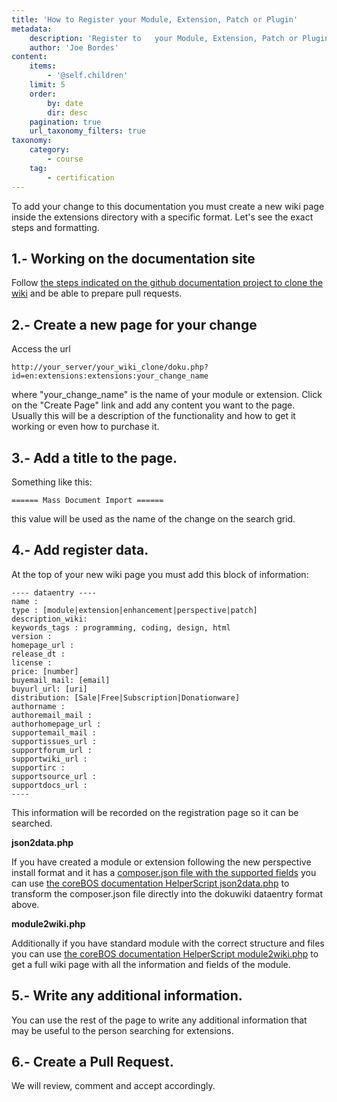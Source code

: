 ```yaml
---
title: 'How to Register your Module, Extension, Patch or Plugin'
metadata:
    description: 'Register to   your Module, Extension, Patch or Plugin'
    author: 'Joe Bordes'
content:
    items:
        - '@self.children'
    limit: 5
    order:
        by: date
        dir: desc
    pagination: true
    url_taxonomy_filters: true
taxonomy:
    category:
        - course
    tag:
        - certification
---
```


To add your change to this documentation you must create a new wiki page inside the extensions directory with a specific format. Let's see the exact steps and formatting.

## 1.- Working on the documentation site

Follow [the steps indicated on the github documentation project to clone the wiki](https://github.com/tsolucio/coreBOSDocumentation/blob/master/README.md) and be able to prepare pull requests.

## 2.- Create a new page for your change

Access the url
```
http://your_server/your_wiki_clone/doku.php?id=en:extensions:extensions:your_change_name

```
where "your_change_name" is the name of your module or extension. Click on the "Create Page" link and add any content you want to the page. Usually this will be a description of the functionality and how to get it working or even how to purchase it.

## 3.- Add a title to the page.

Something like this:
```
====== Mass Document Import ======
```
this value will be used as the name of the change on the search grid.

## 4.- Add register data.

At the top of your new wiki page you must add this block of information:

```
---- dataentry ----
name : 
type : [module|extension|enhancement|perspective|patch]
description_wiki: 
keywords_tags : programming, coding, design, html
version : 
homepage_url : 
release_dt : 
license : 
price: [number]
buyemail_mail: [email]
buyurl_url: [uri]
distribution: [Sale|Free|Subscription|Donationware]
authorname :
authoremail_mail :
authorhomepage_url :
supportemail_mail :
supportissues_url :
supportforum_url :
supportwiki_url :
supportirc :
supportsource_url :
supportdocs_url :
----
```

This information will be recorded on the registration page so it can be searched.

**json2data.php**

If you have created a module or extension following the new perspective install format and it has a [composer.json file with the supported fields](../../../10.developer-guide/04.development_framework/11.develtutorials/05.packagemodules/item.md#1--file-structure) you can use [the coreBOS documentation HelperScript json2data.php]( https://github.com/tsolucio/corebos/blob/master/build/HelperScripts/json2data.php) to transform the composer.json file directly into the dokuwiki dataentry format above.

**module2wiki.php**

Additionally if you have standard module with the correct structure and files you can use [the coreBOS documentation HelperScript module2wiki.php](https://github.com/tsolucio/corebos/blob/master/build/HelperScripts/module2wiki.php) to get a full wiki page with all the information and fields of the module.

## 5.- Write any additional information.

You can use the rest of the page to write any additional information that may be useful to the person searching for extensions.

## 6.- Create a Pull Request.

We will review, comment and accept accordingly.